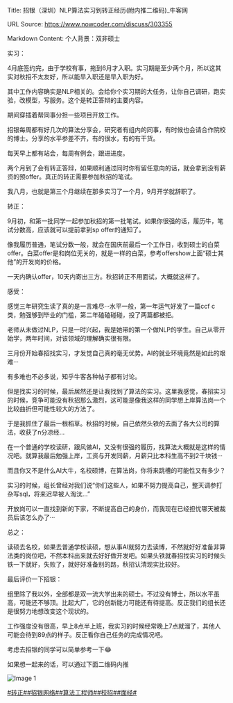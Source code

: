 Title: 招银（深圳）NLP算法实习到转正经历(附内推二维码)_牛客网

URL Source: https://www.nowcoder.com/discuss/303355

Markdown Content:
个人背景：双非硕士

实习：

4月底签约完，由于学校有事，拖到6月才入职。实习期是至少两个月，所以这其实对秋招不太友好，所以能早入职还是早入职为好。

其中工作内容确实是NLP相关的。会给你个实习期的大任务，让你自己调研，跑实验，改模型，写服务。这个是转正答辩的主要内容。

期间穿插着帮同事分担一些项目开放工作。

招银每周都有好几次的算法分享会，研究者有组内的同事，有时候也会请合作院校的博士。分享的水平参差不齐，有的很水，有的有干货。

每天早上都有站会，每周有例会，跟进进度。

两个月到了会有转正答辩，如果顺利通过同时你有留任意向的话，就会拿到没有薪资的预offer。真正的转正需要参加秋招的笔试。

我八月，也就是第三个月继续在那多实习了一个月，9月开学就辞职了。

转正：

9月初，和第一批同学一起参加秋招的第一批笔试。如果你很强的话，履历牛，笔试分数高，应该就可以提前拿到sp offer的通知了。

像我履历普通，笔试分数一般，就会在国庆前最后一个工作日，收到硕士的白菜offer。白菜offer是和岗位无关的，就是一样的白菜，参考offershow上面“硕士其他”的开发岗的价格。

一天内确认offer，10天内寄出三方。秋招转正不用面试，大概就这样了。

感受：

感觉三年研究生读了真的是一言难尽···水平一般，第一年运气好发了一篇ccf c类，勉强够到毕业的门槛，第二年磕磕碰碰，投了两篇都被拒。

老师从未做过NLP，只是一时兴起，我是她带的第一个做NLP的学生。自己从零开始学，两年时间，对该领域的理解确实很有限。

三月份开始春招找实习，才发觉自己真的毫无优势。AI的就业环境竟然是如此的艰难···

有多难也不必多说，知乎牛客各种帖子都有讨论。

但是找实习的时候，最后居然还是让我找到了算法的实习。这里我感觉，春招实习的时候，竞争可能没有秋招那么激烈，这可能是像我这样的同学想上岸算法岗一个比较曲折但可能性较大的方法了。

于是我抓住了最后一根稻草。秋招的时候，自己依然头铁的去面了各大公司的算法，收获了n分凉经...

在一个普通的学校读研，跟风做AI，又没有很强的履历，找算法大概就是这样的情况吧。就算我最后勉强上岸，工资与开发同薪，月薪只比本科生高不到2千块钱···

而且你又不是什么AI大牛，名校硕博，在算法岗，你将来跳槽的可能性又有多少？

实习的时候，组长曾经对我们说“你们这些人，如果不努力提高自己，整天调参打杂写sql，将来迟早被人淘汰...”

开放岗可以一直找到新的下家，不断提高自己的身价，而我现在已经担忧哪天被裁员后该怎么办了···

总之：

读硕去名校，如果去普通学校读硕，想从事AI就努力去读博，不然就好好准备非算法类的岗位吧，不然本科出来就去好好做开发吧。如果头铁就春招找实习的时候头铁一下就好，失败了，就好好准备别的路，秋招认清现实比较好。

最后评价一下招银：

组里除了我以外，全部都是双一流大学出来的硕士。不过没有博士，所以水平虽高，可能还不够顶。比起大厂，它的创新能力可能还有待提高。反正我们的组长还是很努力地想改变这个现状的。

工作强度没有很高，早上8点半上班，我实习的时候经常晚上7点就溜了，其他人可能会待到89点的样子。反正看你自己任务的完成情况吧。

考虑去招银的同学可以简单参考一下😂

如果想一起来的话，可以通过下面二维码内推

![Image 1](https://uploadfiles.nowcoder.com/message_images/20200309/4235598_1583736852887_discuss_1583736849485.jpeg)

[#转正#](https://www.nowcoder.com/creation/subject/e23d34705c3548cb90c05b6d8cb5aab1)[#招银网络#](https://www.nowcoder.com/enterprise/914/discussion)[#算法工程师#](https://www.nowcoder.com/creation/subject/146d543971d045ba84b4b8a4dd573fff)[#校招#](https://www.nowcoder.com/creation/subject/d09b966a380b45ddaba9dc5a6bd5ee19)[#面经#](https://www.nowcoder.com/creation/subject/928d551be73f40db82c0ed83286c8783)
